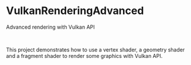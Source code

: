 # VulkanRenderingAdvanced
Advanced rendering with Vulkan API

<br />

This project demonstrates how to use a vertex shader, a geometry shader and a fragment shader to render some graphics with Vulkan API.

